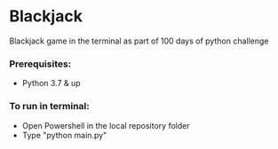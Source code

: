 # Blackjack
 Blackjack game in the terminal as part of 100 days of python challenge
 
### Prerequisites:

- Python 3.7 & up
  
### To run in terminal:
- Open Powershell in the local repository folder
- Type "python main.py"
